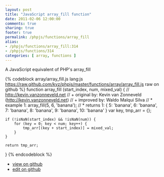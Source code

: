 ```yaml
---
layout: post
title: "JavaScript array_fill function"
date: 2011-02-06 12:00:00
comments: true
sharing: true
footer: true
permalink: /phpjs/functions/array_fill
alias:
- /phpjs/functions/array_fill:314
- /phpjs/functions/314
categories: [ array, functions ]
---
```

A JavaScript equivalent of PHP's array_fill
<!-- more -->
{% codeblock array/array_fill.js lang:js https://raw.github.com/kvz/phpjs/master/functions/array/array_fill.js raw on github %}
function array_fill (start_index, num, mixed_val) {
    // http://kevin.vanzonneveld.net
    // +   original by: Kevin van Zonneveld (http://kevin.vanzonneveld.net)
    // +   improved by: Waldo Malqui Silva
    // *     example 1: array_fill(5, 6, 'banana');
    // *     returns 1: { 5: 'banana', 6: 'banana', 7: 'banana', 8: 'banana', 9: 'banana', 10: 'banana' }
    var key, tmp_arr = {};

    if (!isNaN(start_index) && !isNaN(num)) {
        for (key = 0; key < num; key++) {
            tmp_arr[(key + start_index)] = mixed_val;
        }
    }

    return tmp_arr;
}
{% endcodeblock %}
<ul>
 <li><a href="https://github.com/kvz/phpjs/blob/master/functions/array/array_fill.js">view on github</a></li>
 <li><a href="https://github.com/kvz/phpjs/edit/master/functions/array/array_fill.js">edit on github</a></li>
</ul>
